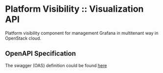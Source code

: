 Platform Visibility :: Visualization API
=========================================

Platform visibility component for management Grafana in multitenant way in
OpenStack cloud.

OpenAPI Specification
----------------------

The swagger (OAS) definition could be found [here](doc/visualization-api.md)
